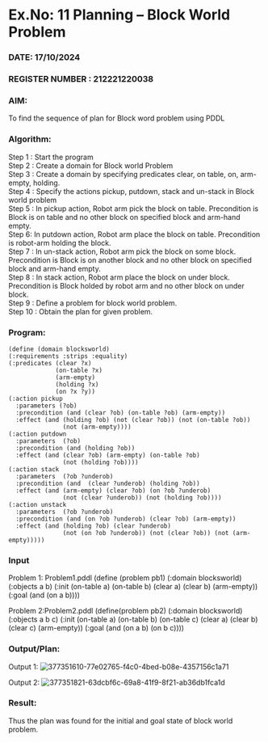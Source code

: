 # Ex.No: 11  Planning –  Block World Problem 
### DATE: 17/10/2024                                                                            
### REGISTER NUMBER : 212221220038 
### AIM: 
To find the sequence of plan for Block word problem using PDDL  
###  Algorithm:
Step 1 :  Start the program <br>
Step 2 : Create a domain for Block world Problem <br>
Step 3 :  Create a domain by specifying predicates clear, on table, on, arm-empty, holding. <br>
Step 4 : Specify the actions pickup, putdown, stack and un-stack in Block world problem <br>
Step 5 :  In pickup action, Robot arm pick the block on table. Precondition is Block is on table and no other block on specified block and arm-hand empty.<br>
Step 6:  In putdown action, Robot arm place the block on table. Precondition is robot-arm holding the block.<br>
Step 7 : In un-stack action, Robot arm pick the block on some block. Precondition is Block is on another block and no other block on specified block and arm-hand empty.<br>
Step 8 : In stack action, Robot arm place the block on under block. Precondition is Block holded by robot arm and no other block on under block.<br>
Step 9 : Define a problem for block world problem.<br> 
Step 10 : Obtain the plan for given problem.<br> 
     
### Program:
```
(define (domain blocksworld)
(:requirements :strips :equality)
(:predicates (clear ?x)
             (on-table ?x)
             (arm-empty)
             (holding ?x)
             (on ?x ?y))
(:action pickup
  :parameters (?ob)
  :precondition (and (clear ?ob) (on-table ?ob) (arm-empty))
  :effect (and (holding ?ob) (not (clear ?ob)) (not (on-table ?ob)) 
               (not (arm-empty))))
(:action putdown
  :parameters  (?ob)
  :precondition (and (holding ?ob))
  :effect (and (clear ?ob) (arm-empty) (on-table ?ob) 
               (not (holding ?ob))))
(:action stack
  :parameters  (?ob ?underob)
  :precondition (and  (clear ?underob) (holding ?ob))
  :effect (and (arm-empty) (clear ?ob) (on ?ob ?underob)
               (not (clear ?underob)) (not (holding ?ob))))
(:action unstack
  :parameters  (?ob ?underob)
  :precondition (and (on ?ob ?underob) (clear ?ob) (arm-empty))
  :effect (and (holding ?ob) (clear ?underob)
               (not (on ?ob ?underob)) (not (clear ?ob)) (not (arm-empty)))))
```
### Input 
Problem 1: Problem1.pddl
(define (problem pb1)
   (:domain blocksworld)
   (:objects a b)
   (:init (on-table a) (on-table b) (clear a) (clear b) (arm-empty))
   (:goal (and (on a b))))

Problem 2:Problem2.pddl
(define(problem pb2)
   (:domain blocksworld)
   (:objects a b c)
   (:init (on-table a) (on-table b) (on-table c)
   (clear a) (clear b) (clear c) (arm-empty))
   (:goal (and (on a b) (on b c))))

### Output/Plan:
Output 1:
![377351610-77e02765-f4c0-4bed-b08e-4357156c1a71](https://github.com/user-attachments/assets/ddbfc550-6d51-4675-8c9a-8be083d79125)

Output 2:
![377351821-63dcbf6c-69a8-41f9-8f21-ab36db1fca1d](https://github.com/user-attachments/assets/6f4ee500-13c1-4a43-9578-91520405683a)

### Result:
Thus the plan was found for the initial and goal state of block world problem.
